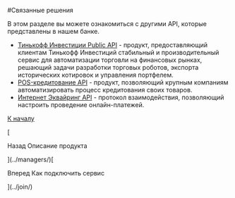 #Связанные решения


В этом разделе вы можете ознакомиться с другими API, которые представлены в нашем банке.

*   [Тинькофф Инвестиции Public API](https://tinkoffcreditsystems.github.io/invest-openapi/) - продукт, предоставляющий клиентам Тинькофф Инвестиций стабильный и производительный сервис для автоматизации торговли на финансовых рынках, решающий задачи разработки торговых роботов, экспорта исторических котировок и управления портфелем.
*   [POS-кредитование API](https://forma.tinkoff.ru/docs/credit/api/) - продукт, позволяющий крупным компаниям автоматизировать процесс кредитования своих товаров.
*   [Интернет Эквайринг API](https://acdn.tinkoff.ru/static/documents/merchant_api_protocoI_eacq.pdf) - протокол взаимодействия, позволяющий настроить проведение онлайн-платежей.

[К началу](#)

[

Назад Описание продукта



](../managers/)[

Вперед Как подключить сервис

](../join/)

